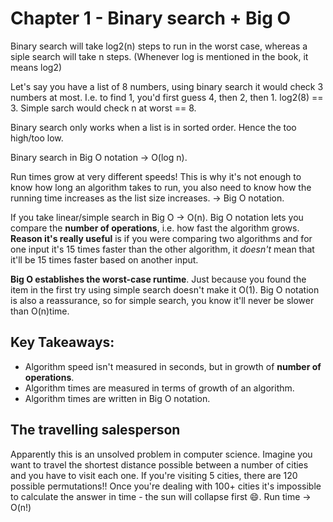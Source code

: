 # Chapter 1 - Binary search + Big O

Binary search will take log2(n) steps to run in the worst case, whereas a siple search will take n steps. (Whenever log is mentioned in the book, it means log2)

Let's say you have a list of 8 numbers, using binary search it would check 3 numbers at most. I.e. to find 1, you'd first guess 4, then 2, then 1. log2(8) == 3. Simple sarch would check n at worst == 8.

Binary search only works when a list is in sorted order. Hence the too high/too low.

Binary search in Big O notation -> O(log n).

Run times grow at very different speeds! This is why it's not enough to know how long an algorithm takes to run,
you also need to know how the running time increases as the list size increases. -> Big O notation.

If you take linear/simple search in Big O -> O(n). Big O notation lets you compare the **number of operations**, i.e. how fast the algorithm grows. **Reason it's really useful** is if you were comparing two algorithms and for one input it's 15 times faster than the other algorithm, it _doesn't_ mean that it'll be 15 times faster based on another input.

**Big O establishes the worst-case runtime**. Just because you found the item in the first try using simple search doesn't make it O(1). Big O notation is also a reassurance, so for simple search, you know it'll never be slower than O(n)time.

## Key Takeaways:

- Algorithm speed isn't measured in seconds, but in growth of **number of operations**.
- Algorithm times are measured in terms of growth of an algorithm.
- Algorithm times are written in Big O notation.

## The travelling salesperson

Apparently this is an unsolved problem in computer science. Imagine you want to travel the shortest distance possible between a number of cities and you have to visit each one.
If you're visiting 5 cities, there are 120 possible permutations!! Once you're dealing with 100+ cities it's impossible to calculate the answer in time - the sun will collapse first :smile:. Run time -> O(n!)
